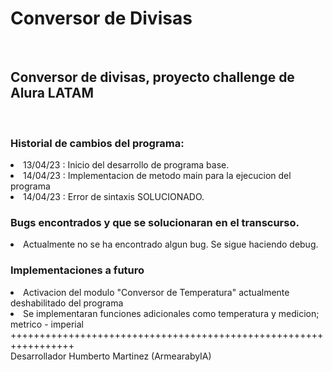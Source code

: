 <h1>Conversor de Divisas</h1>
<br>
<h2>Conversor de divisas, proyecto challenge de Alura LATAM</h2>
<br>
<h3>Historial de cambios del programa: </h3>

<li>13/04/23 : Inicio del desarrollo de programa base.</li>
<li>14/04/23 : Implementacion de metodo main para la ejecucion del programa</li>
<li>14/04/23 : Error de sintaxis SOLUCIONADO.</li>


<h3>Bugs encontrados y que se solucionaran en el transcurso.</h3>

<li>Actualmente no se ha encontrado algun bug. Se sigue haciendo debug.</li>

<h3>Implementaciones a futuro</h3>

<li>Activacion del modulo "Conversor de Temperatura" actualmente
deshabilitado del programa</li>
<li>Se implementaran funciones adicionales como temperatura y medicion; metrico - imperial</li>
+++++++++++++++++++++++++++++++++++++++++++++++++++++++++++++++++
<br>
Desarrollador Humberto Martinez (ArmearabyIA)


